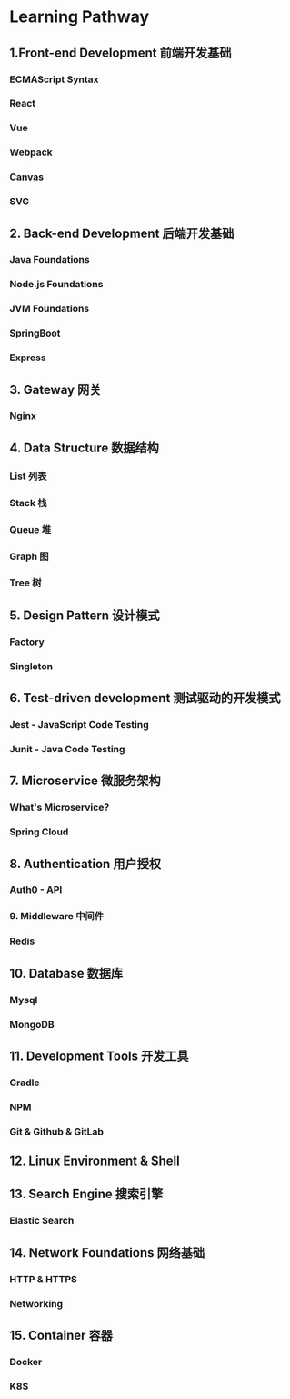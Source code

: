# Learning Pathway



## 1.Front-end Development 前端开发基础

### ECMAScript Syntax

### React

### Vue

### Webpack

### Canvas

### SVG



## 2. Back-end Development 后端开发基础

### Java Foundations

### Node.js Foundations

### JVM Foundations

### SpringBoot

### Express



## 3. Gateway 网关

### Nginx



## 4. Data Structure 数据结构

### List 列表

### Stack 栈

### Queue 堆

### Graph 图

### Tree 树



## 5. Design Pattern 设计模式

### Factory

### Singleton





## 6. Test-driven development 测试驱动的开发模式

### Jest - JavaScript Code Testing

### Junit - Java Code Testing



## 7. Microservice 微服务架构

### What's Microservice?

### Spring Cloud



## 8. Authentication 用户授权

### Auth0 - API



### 9. Middleware 中间件

### Redis



## 10. Database 数据库

### Mysql

### MongoDB



## 11. Development Tools 开发工具

### Gradle

### NPM 

### Git & Github & GitLab



## 12. Linux Environment & Shell



## 13. Search Engine 搜索引擎

### Elastic Search



## 14. Network Foundations 网络基础

### HTTP & HTTPS

### Networking



## 15. Container  容器

### Docker

### K8S

